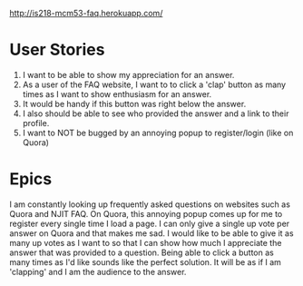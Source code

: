 http://is218-mcm53-faq.herokuapp.com/

# User Stories

1. I want to be able to show my appreciation for an answer.
2. As a user of the FAQ website, I want to to click a 'clap' button as many
   times as I want to show enthusiasm for an answer.
3. It would be handy if this button was right below the answer.
4. I also should be able to see who provided the answer and a link to their profile.
5. I want to NOT be bugged by an annoying popup to register/login (like on Quora)


# Epics

I am constantly looking up frequently asked questions on websites such as Quora
and NJIT FAQ. On Quora, this annoying popup comes up for me to register every
single time I load a page.  I can only give a single up vote per answer on
Quora and that makes me sad. I would like to be able to give it as many up
votes as I want to so that I can show how much I appreciate the answer that
was provided to a question. Being able to click a button as many times as I'd
like sounds like the perfect solution. It will be as if I am 'clapping' and
I am the audience to the answer.

